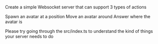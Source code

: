 Create a simple Websocket server that can support 3 types of actions

Spawn an avatar at a position Move an avatar around Answer where the avatar is

Please try going through the src/index.ts to understand the kind of things your server needs to do
